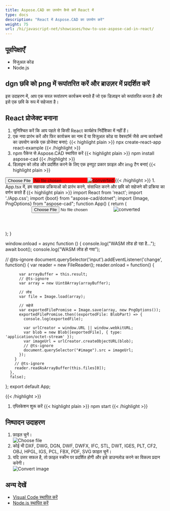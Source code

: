 ```yaml
---
title: Aspose.CAD का उपयोग कैसे करें React में
type: docs
description: "React में Aspose.CAD का उपयोग करें"
weight: 75
url: /hi/javascript-net/showcases/how-to-use-aspose-cad-in-react/
---
```


## पूर्वापेक्षाएँ
- विजुअल कोड
- Node.js

## dgn छवि को png में रूपांतरित करें और ब्राउज़र में प्रदर्शित करें

इस उदाहरण में, आप एक सरल रूपांतरण कार्यक्रम बनाते हैं जो एक डिज़ाइन को रूपांतरित करता है और इसे एक छवि के रूप में सहेजता है।

## React प्रोजेक्ट बनाना

1. सुनिश्चित करें कि आप पहले से किसी React कार्यक्षेत्र निर्देशिका में नहीं हैं।
1. एक नया प्रारंभ करें और फिर कार्यक्रम का नाम दें या विजुअल कोड या वेबस्टॉर्म जैसे अन्य कार्यक्रमों का उपयोग करके एक प्रोजेक्ट बनाएं:
{{< highlight plain >}}
npx create-react-app react-example
{{< /highlight >}}
1. npm पैकेज से Aspose.CAD स्थापित करें
{{< highlight plain >}}
npm install aspose-cad
{{< /highlight >}}
1. डिज़ाइन को लोड और प्रदर्शित करने के लिए एक इनपुट प्रकार फ़ाइल और img टैग बनाएं
{{< highlight plain >}}
<span style="background-color: red">
  <input id="file" type="file"/>
  <img alt="converted" id="image" />
</span>
{{< /highlight >}}
1. App.tsx में, हम सहायक प्रक्रियाओं को प्रारंभ करने, संसाधित करने और छवि को सहेजने की प्रक्रिया का वर्णन करते हैं
{{< highlight plain >}}
import React from 'react';
import './App.css';
import {boot} from "aspose-cad/dotnet";
import {Image, PngOptions} from "aspose-cad";
function App() {
  return (
    <div className="App">
      <header className="App-header">
          <input id="file" type="file"/>
          <img alt="converted" id="image" />
      </header>
    </div>
  );
}

window.onload = async function () {
  console.log("WASM लोड हो रहा है...");
  await boot();
  console.log("WASM लोड हो गया");

  // @ts-ignore
    document.querySelector('input').addEventListener('change', function() {
        var reader = new FileReader();
        reader.onload = function() {

          var arrayBuffer = this.result;
          // @ts-ignore
          var array = new Uint8Array(arrayBuffer);

          // लोड
          var file = Image.load(array);

          // सहेजें
          var exportedFilePromise = Image.save(array, new PngOptions());
          exportedFilePromise.then((exportedFile: BlobPart) => {
            console.log(exportedFile);

            var urlCreator = window.URL || window.webkitURL;
            var blob = new Blob([exportedFile], { type: 'application/octet-stream' });
            var imageUrl = urlCreator.createObjectURL(blob);
            // @ts-ignore
            document.querySelector("#image").src = imageUrl;
          });
        }
        // @ts-ignore
        reader.readAsArrayBuffer(this.files[0]);
      },
      false);
};
export default App;

{{< /highlight >}}
1. एप्लिकेशन शुरू करें
{{< highlight plain >}}
npm start
{{< /highlight >}}

## निष्पादन उदाहरण

1. फ़ाइल चुनें।<br>
![Choose file](/cad/_assets/javascript-net/react/choose-file.png)<br>
1. कोई भी DXF, DWG, DGN, DWF, DWFX, IFC, STL, DWT, IGES, PLT, CF2, OBJ, HPGL, IGS, PCL, FBX, PDF, SVG फ़ाइल चुनें।
1. यदि उत्तर सफल है, तो फ़ाइल स्क्रीन पर प्रदर्शित होगी और इसे डाउनलोड करने का विकल्प प्रदान करेगी।<br>
![Convert image](/cad/_assets/javascript-net/react/convert-image.png)<br>

## अन्य देखें

- [Visual Code स्थापित करें](https://code.visualstudio.com/)
- [Node.js स्थापित करें](https://nodejs.org/en/)
